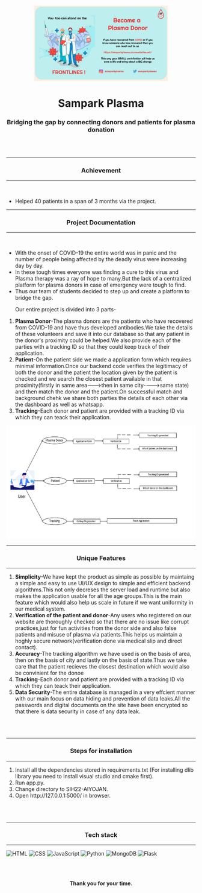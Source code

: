 <div align="center"><img src="poster1.jpg" style="height: 200px;"></div>

<h1 align="center">Sampark Plasma</h1>
<h3 align="center">Bridging the gap by connecting donors and patients for plasma donation</h3>
<br><br>
<p align="center" style="margin-top:10px">
<hr>

<h3 align="center">
Achievement
</h3> 
<hr>
<br> 
<ul>
<li>Helped 40 patients in a span of 3 months via the project.</li>
</ul>

<hr>
<h3 align="center">
Project Documentation
</h3> 
<hr>
<br> 
<ul>
<li>With the onset of COVID-19 the entire world was in panic and the number of people being affected by the deadly virus were increasing day by day.</li>
<li>In these tough times everyone was finding a cure to this virus and Plasma therapy was a ray of hope to many.But the lack of a centralized platform for plasma donors in case of emergency were tough to find.</li>
<li>Thus our team of students decided to step up and create a platform to bridge the gap.</li>
<p>Our entire project is divided into 3 parts-</p>
</ul>
<ol>
<li><strong>Plasma Donor</strong>-The plasma donors are the patients who have recovered from COVID-19 and have thus developed antibodies.We take the details of these volunteers and save it into our database so that any patient in the donor's proximity could be helped.We also provide each of the parties with a tracking ID so that they could keep track of their application.</li>
<li><strong>Patient</strong>-On the patient side we made a application form which requires minimal information.Once our backend code verifies the legitimacy of both the donor and the patient the location given by the patient is checked and we search the closest patient available in that proximity(firstly in same area--->then in same city---->same state) and then match the donor and the patient.On successful match and background chehk we share both parties the details of each other via the dashboard as well as whatsapp.</li>
<li><strong>Tracking</strong>-Each donor and patient are provided with a tracking ID via which they can teack their application.</li>
</ol>
</p>

<div align="center"><img src="SP.jpg" style="height: 300px;" /></div>

<hr>
<h3 align="center">Unique Features</h3>
<hr>
<ol>
<li><strong>Simplicity</strong>-We have kept the product as simple as possible by maintaing a simple and easy to use UI/UX design to simple and efficient backend algorithms.This not only decreses the server load and runtime but also makes the application usable for all the age groups.This is the main feature which would also help us scale in future if we want uniformity in our medical system.</li>
<li><strong>Verification of the patient and donor</strong>-Any users who registered on our website are thoroughly checked so that there are no issue like corrupt practices,just for fun activities from the donor side and also false patients and misuse of plasma via patients.This helps us maintain a hoghly secure network(verification done via medical slip and direct contact).</li>
<li><strong>Accuracy</strong>-The tracking algorithm we have used is on the basis of area, then on the basis of city and lastly on the basis of state.Thus we take care that the patient recieves the closest destination which would also be convinient for the donoe</li>
<li><strong>Tracking</strong>-Each donor and patient are provided with a tracking ID via which they can teack their application.</li>
<li><strong>Data Security</strong>-The entire database is managed in a very effcient manner with our main focus on data hiding and prevention of data leaks.All the passwords and digital documents on the site have been encrypted so that there is data security in case of any data leak.</li>
</ol>
<br>
<br>

<hr>
<h3 align="center">Steps for installation</h3>
<hr>
<ol>
<li>Install all the dependencies stored in requirements.txt (For installing dlib library you need to install visual studio and cmake first).</li>
<li>Run app.py.</li>
<li>Change directory to SIH22-AIYOJAN.</li>
<li>Open http://127.0.0.1:5000/ in browser.</li>
</ol>
<br>
<br>

<!-- 
<h4 align="center"><b>Video Demonstartion can be found<a href="#">here</a>.</b></h4>
<br>
<br>  
-->

<hr>
<h3 align="center">Tech stack</h3>
<hr>

![HTML](https://img.shields.io/badge/HTML5-E34F26?style=for-the-badge&logo=html5&logoColor=white&style=plastic) ![CSS](https://img.shields.io/badge/CSS-239120?&style=for-the-badge&logo=css3&logoColor=white&style=plastic) ![JavaScript](https://img.shields.io/badge/JavaScript-F7DF1E?style=for-the-badge&logo=javascript&logoColor=white&style=plastic) ![Python](https://img.shields.io/badge/Python-00008B?style=for-the-badge&logo=python&logoColor=white&style=plastic) ![MongoDB](https://img.shields.io/badge/MongoDB-4EA94B?style=for-the-badge&logo=mongodb&logoColor=white&style=plastic) ![Flask](https://img.shields.io/badge/Flask-FF8C00?style=for-the-badge&logo=flask&logoColor=white&style=plastic)
<br><br>

<div align="center">
  <br>
  <p><b>Thank you for your time.</b><br>
  </p>
</div>
